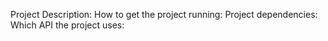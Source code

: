 Project Description:
How to get the project running:
Project dependencies:
Which API the project uses:
